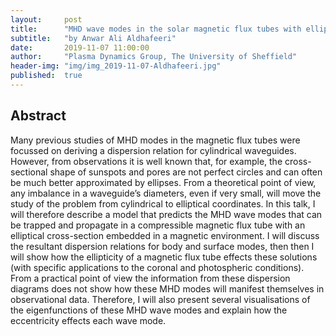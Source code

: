 ```yaml
---
layout:     post
title:      "MHD wave modes in the solar magnetic flux tubes with elliptical cross-section"
subtitle:   "by Anwar Ali Aldhafeeri"
date:       2019-11-07 11:00:00
author:     "Plasma Dynamics Group, The University of Sheffield"
header-img: "img/img_2019-11-07-Aldhafeeri.jpg"
published:  true
---
```


## Abstract
Many previous studies of MHD modes in the magnetic flux tubes were focussed on deriving a dispersion relation for cylindrical waveguides. However, from observations it is well known that, for example, the cross-sectional shape of sunspots and pores are not perfect circles and can often be much better approximated by ellipses. From a theoretical point of view, any imbalance in a waveguide’s diameters, even if very small, will move the study of the problem from cylindrical to elliptical coordinates. In this talk, I will therefore describe a model that predicts the MHD wave modes that can be trapped and propagate in a compressible magnetic flux tube with an elliptical cross-section embedded in a magnetic environment. I will discuss the resultant dispersion relations for body and surface modes, then then I will show how the ellipticity of a magnetic flux tube effects these solutions (with specific applications to the coronal and photospheric conditions). From a practical point of view the information from these dispersion diagrams does not show how these MHD modes will manifest themselves in observational data. Therefore, I will also present several visualisations of the eigenfunctions of these MHD wave modes and explain how the eccentricity effects each wave mode.
